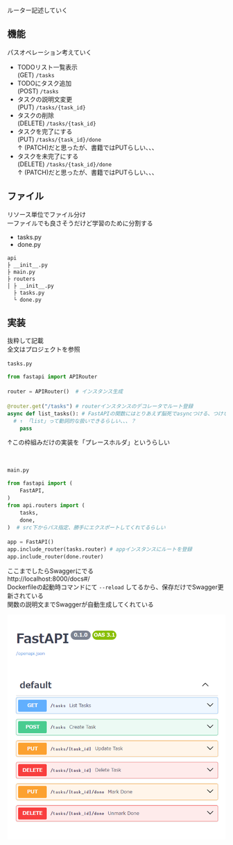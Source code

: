 ルーター記述していく

## 機能
パスオペレーション考えていく
- TODOリスト一覧表示  
  (GET) `/tasks`
- TODOにタスク追加  
  (POST) `/tasks`
- タスクの説明文変更    
  (PUT) `/tasks/{task_id}`
- タスクの削除  
  (DELETE) `/tasks/{task_id}`
- タスクを完了にする  
  (PUT) `/tasks/{task_id}/done`  
  ↑ (PATCH)だと思ったが、書籍ではPUTらしい、、、
- タスクを未完了にする  
  (DELETE) `/tasks/{task_id}/done`  
  ↑ (PATCH)だと思ったが、書籍ではPUTらしい、、、

## ファイル
リソース単位でファイル分け  
一ファイルでも良さそうだけど学習のために分割する
- tasks.py
- done.py
```
api
├ __init__.py
├ main.py
├ routers
│ ├ __init__.py
  ├ tasks.py
  └ done.py
```

## 実装
抜粋して記載  
全文はプロジェクトを参照  

`tasks.py`
```py
from fastapi import APIRouter

router = APIRouter()  # インスタンス生成

@router.get("/tasks") # routerインスタンスのデコレータでルート登録
async def list_tasks(): # FastAPIの関数にはとりあえず脳死でasyncつける、つけないとエラーになる（awaitで待とうとするため）
  # ↑ 「list」って動詞的な扱いできるらしい、、、？
    pass

```
↑この枠組みだけの実装を「プレースホルダ」というらしい

<br>

`main.py`
```py
from fastapi import (
    FastAPI,
)
from api.routers import (
    tasks,
    done,
)  # src下からパス指定、勝手にエクスポートしてくれてるらしい

app = FastAPI() 
app.include_router(tasks.router) # appインスタンスにルートを登録
app.include_router(done.router)

```

ここまでしたらSwaggerにでる  
http://localhost:8000/docs#/  
Dockerfileの起動時コマンドにて `--reload` してるから、保存だけでSwagger更新されている  
関数の説明文までSwaggerが自動生成してくれている

![alt text](image.png)


